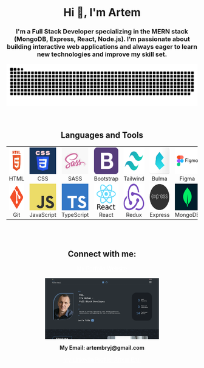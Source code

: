 <h1 align="center">Hi 👋, I'm Artem</h1>
<h3 align="center">I'm a Full Stack Developer specializing in the MERN stack (MongoDB, Express, React, Node.js). I’m passionate about building interactive web applications and always eager to learn new technologies and improve my skill set.</h3>

<p align="center">
 <img width="600" src="img/snake.svg" alt="snake"/>
</p>

<br>

<h2 align="center">Languages and Tools</h2>

<table align="center" width="100%">
  <tr>
    <td align="center">
      <img src="./img/html.jpg" alt="HTML" width="70" height="70"/><br/>
      <span>HTML</span>
    </td>
    <td align="center">
      <img src="./img/css.png" alt="CSS" width="70" height="70"/><br/>
      <span>CSS</span>
    </td>
    <td align="center">
      <img src="./img/sass.jpg" alt="SASS" width="70" height="70"/><br/>
      <span>SASS</span>
    </td>
    <td align="center">
      <img src="./img/bootstrap.png" alt="Bootstrap" width="70" height="70"/><br/>
      <span>Bootstrap</span>
    </td>
    <td align="center">
      <img src="./img/tailwind.webp" alt="Tailwind" width="70" height="70"/><br/>
      <span>Tailwind</span>
    </td>
    <td align="center">
      <img src="./img/bulma.png" alt="Bulma" width="70" height="70"/><br/>
      <span>Bulma</span>
    </td>
    <td align="center">
      <img src="./img/figma.png" alt="Figma" width="70" height="70"/><br/>
      <span>Figma</span>
    </td>
  </tr>
  <tr>
    <td align="center">
      <img src="./img/git.png" alt="Git" width="70" height="70"/><br/>
      <span>Git</span>
    </td>
    <td align="center">
      <img src="./img/javascript.png" alt="JavaScript" width="70" height="70"/><br/>
      <span>JavaScript</span>
    </td>
    <td align="center">
      <img src="./img/typescript.png" alt="TypeScript" width="70" height="70"/><br/>
      <span>TypeScript</span>
    </td>
    <td align="center">
      <img src="./img/react.png" alt="React" width="70" height="70"/><br/>
      <span>React</span>
    </td>
    <td align="center">
      <img src="./img/redux.png" alt="Redux" width="70" height="70"/><br/>
      <span>Redux</span>
    </td>
    <td align="center">
      <img src="./img/express.png" alt="Express" width="70" height="70"/><br/>
      <span>Express</span>
    </td>
    <td align="center">
      <img src="./img/mongodb.png" alt="MongoDB" width="70" height="70"/><br/>
      <span>MongoDB</span>
    </td>
  </tr>
</table>
<br>
<br>

<h2 align="center">Connect with me:</h2>

<p align="center">
 <a href="https://artem-brui-portfolio.onrender.com" target="blank" style="color: white;">
  My Porfolio Website<br/><br/>
  <img align="center" src="./img/porfolio_preview.webp" alt="porfolio_preview" width="300" height="160"/><br/>
 </a>
</p>


<h4 align="center" style="margin: 0">My Email: artembryj@gmail.com</h4>
<p align="center">
 <a href="https://linkedin.com/in/artem-brui-563252288" target="blank" style="color: white;">My Linkedin Profile: Artem Brui</a>
</p>
